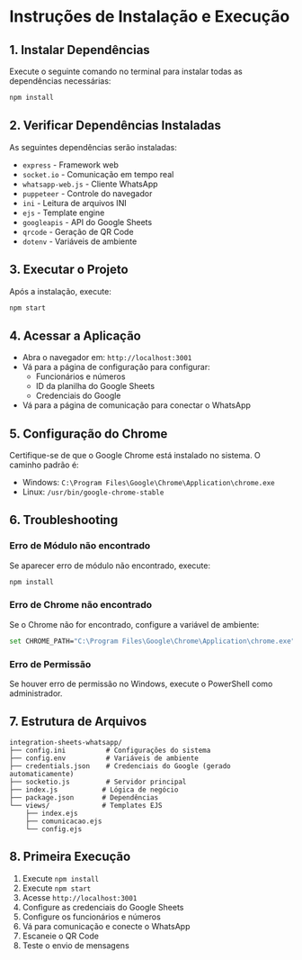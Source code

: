 # Instruções de Instalação e Execução

## 1. Instalar Dependências

Execute o seguinte comando no terminal para instalar todas as dependências necessárias:

```bash
npm install
```

## 2. Verificar Dependências Instaladas

As seguintes dependências serão instaladas:
- `express` - Framework web
- `socket.io` - Comunicação em tempo real
- `whatsapp-web.js` - Cliente WhatsApp
- `puppeteer` - Controle do navegador
- `ini` - Leitura de arquivos INI
- `ejs` - Template engine
- `googleapis` - API do Google Sheets
- `qrcode` - Geração de QR Code
- `dotenv` - Variáveis de ambiente

## 3. Executar o Projeto

Após a instalação, execute:

```bash
npm start
```

## 4. Acessar a Aplicação

- Abra o navegador em: `http://localhost:3001`
- Vá para a página de configuração para configurar:
  - Funcionários e números
  - ID da planilha do Google Sheets
  - Credenciais do Google
- Vá para a página de comunicação para conectar o WhatsApp

## 5. Configuração do Chrome

Certifique-se de que o Google Chrome está instalado no sistema. O caminho padrão é:
- Windows: `C:\Program Files\Google\Chrome\Application\chrome.exe`
- Linux: `/usr/bin/google-chrome-stable`

## 6. Troubleshooting

### Erro de Módulo não encontrado
Se aparecer erro de módulo não encontrado, execute:
```bash
npm install
```

### Erro de Chrome não encontrado
Se o Chrome não for encontrado, configure a variável de ambiente:
```bash
set CHROME_PATH="C:\Program Files\Google\Chrome\Application\chrome.exe"
```

### Erro de Permissão
Se houver erro de permissão no Windows, execute o PowerShell como administrador.

## 7. Estrutura de Arquivos

```
integration-sheets-whatsapp/
├── config.ini          # Configurações do sistema
├── config.env          # Variáveis de ambiente
├── credentials.json    # Credenciais do Google (gerado automaticamente)
├── socketio.js         # Servidor principal
├── index.js           # Lógica de negócio
├── package.json       # Dependências
└── views/             # Templates EJS
    ├── index.ejs
    ├── comunicacao.ejs
    └── config.ejs
```

## 8. Primeira Execução

1. Execute `npm install`
2. Execute `npm start`
3. Acesse `http://localhost:3001`
4. Configure as credenciais do Google Sheets
5. Configure os funcionários e números
6. Vá para comunicação e conecte o WhatsApp
7. Escaneie o QR Code
8. Teste o envio de mensagens 
